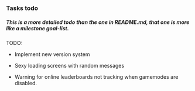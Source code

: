 ### Tasks todo

##### This is a more detailed todo than the one in README.md, that one is more like a milestone goal-list.

TODO: 

- Implement new version system

- Sexy loading screens with random messages

- Warning for online leaderboards not tracking when gamemodes are disabled.

  
